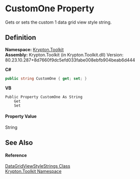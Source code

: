 # CustomOne Property


Gets or sets the custom 1 data grid view style string.



## Definition
**Namespace:** <a href="79d2eac2-21f4-54ff-7552-b20c33c30600.md">Krypton.Toolkit</a>  
**Assembly:** Krypton.Toolkit (in Krypton.Toolkit.dll) Version: 80.23.10.287+8d7660f9dc5efd033fabe008ebfb904beab6d444

**C#**
``` C#
public string CustomOne { get; set; }
```
**VB**
``` VB
Public Property CustomOne As String
	Get
	Set
```



#### Property Value
String

## See Also


#### Reference
<a href="96904b0c-bd86-baa5-a14b-faeecec829c4.md">DataGridViewStyleStrings Class</a>  
<a href="79d2eac2-21f4-54ff-7552-b20c33c30600.md">Krypton.Toolkit Namespace</a>  
